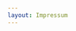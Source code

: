```yaml
---
layout: Impressum
---
```


<script type="text/javascript">
    ajaxload('/Impressum/Impressum/');
    unternavigation('Impressum');
</script>
